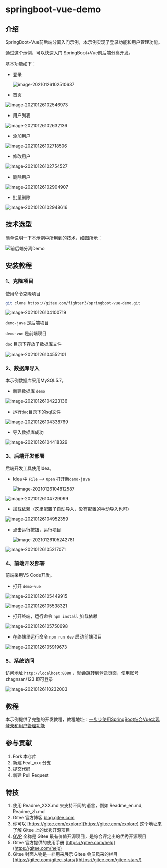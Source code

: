 # springboot-vue-demo

## 介绍
SpringBoot+Vue前后端分离入门示例，本示例实现了登录功能和用户管理功能。

通过这个示例，可以快速入门 SpringBoot+Vue前后端分离开发。

基本功能如下：

- 登录

  ![image-20210126102510637](https://gitee.com/sanfene/picgo/raw/master/image-20210126102510637.png)

- 首页

![image-20210126102546973](https://gitee.com/sanfene/picgo/raw/master/image-20210126102546973.png)



- 用户列表

![image-20210126102632136](https://gitee.com/sanfene/picgo/raw/master/image-20210126102632136.png)



- 添加用户

![image-20210126102718506](https://gitee.com/sanfene/picgo/raw/master/image-20210126102718506.png)



- 修改用户

![image-20210126102754527](https://gitee.com/sanfene/picgo/raw/master/image-20210126102754527.png)



- 删除用户

![image-20210126102904907](https://gitee.com/sanfene/picgo/raw/master/image-20210126102904907.png)



- 批量删除

![image-20210126102948616](https://gitee.com/sanfene/picgo/raw/master/image-20210126102948616.png)

## 技术选型

简单说明一下本示例中所用到的技术，如图所示：

![前后端分离Demo](https://gitee.com/sanfene/picgo/raw/master/20210116123617.png)


## 安装教程

### 1、克隆项目

使用命令克隆项目

````bash
git clone https://gitee.com/fighter3/springboot-vue-demo.git
````

![image-20210126104100719](https://gitee.com/sanfene/picgo/raw/master/image-20210126104100719.png)



`demo-java` 是后端项目

`demo-vue` 是前端项目

`doc` 目录下存放了数据库文件



![image-20210126104552101](https://gitee.com/sanfene/picgo/raw/master/image-20210126104552101.png)

### 2、数据库导入

本示例数据库采用MySQL5.7。

- 新建数据库 `demo`

![image-20210126104223136](https://gitee.com/sanfene/picgo/raw/master/image-20210126104223136.png)

- 运行`doc`目录下的sql文件

![image-20210126104338769](https://gitee.com/sanfene/picgo/raw/master/image-20210126104338769.png)

- 导入数据库成功

![image-20210126104418329](https://gitee.com/sanfene/picgo/raw/master/image-20210126104418329.png)

### 3、后端开发部署

后端开发工具使用Idea。

- Idea 中 `File` --> `Open` 打开新`demo-java`

  ![image-20210126104812587](https://gitee.com/sanfene/picgo/raw/master/image-20210126104812587.png)

![image-20210126104729099](https://gitee.com/sanfene/picgo/raw/master/image-20210126104729099.png)



- 加载依赖（这里配置了自动导入，没有配置的手动导入也可）

![image-20210126104952359](https://gitee.com/sanfene/picgo/raw/master/image-20210126104952359.png)



- 点击运行按钮，运行项目

  ![image-20210126105242781](https://gitee.com/sanfene/picgo/raw/master/image-20210126105242781.png)

![image-20210126105217071](https://gitee.com/sanfene/picgo/raw/master/image-20210126105217071.png)



### 4、前端开发部署

前端采用VS Code开发。

- 打开 `demo-vue`

![image-20210126105449915](https://gitee.com/sanfene/picgo/raw/master/image-20210126105449915.png)

![image-20210126105538321](https://gitee.com/sanfene/picgo/raw/master/image-20210126105538321.png)



- 打开终端，运行命令 `npm install` 加载依赖

![image-20210126105750698](https://gitee.com/sanfene/picgo/raw/master/image-20210126105750698.png)



- 在终端里运行命令 `npm run dev` 启动前端项目

![image-20210126105919673](https://gitee.com/sanfene/picgo/raw/master/image-20210126105919673.png)



### 5、系统访问

访问地址 `http://localhost:8080` ，就会跳转到登录页面，使用账号 zhagnsan/123 即可登录

![image-20210126110232003](https://gitee.com/sanfene/picgo/raw/master/image-20210126110232003.png)



## 教程



本示例提供了完整的开发教程，教程地址：[一步步使用SpringBoot结合Vue实现登录和用户管理功能](https://blog.csdn.net/sinat_40770656/article/details/113192115)

## 参与贡献

1.  Fork 本仓库
2.  新建 Feat_xxx 分支
3.  提交代码
4.  新建 Pull Request


## 特技

1.  使用 Readme\_XXX.md 来支持不同的语言，例如 Readme\_en.md, Readme\_zh.md
2.  Gitee 官方博客 [blog.gitee.com](https://blog.gitee.com)
3.  你可以 [https://gitee.com/explore](https://gitee.com/explore) 这个地址来了解 Gitee 上的优秀开源项目
4.  [GVP](https://gitee.com/gvp) 全称是 Gitee 最有价值开源项目，是综合评定出的优秀开源项目
5.  Gitee 官方提供的使用手册 [https://gitee.com/help](https://gitee.com/help)
6.  Gitee 封面人物是一档用来展示 Gitee 会员风采的栏目 [https://gitee.com/gitee-stars/](https://gitee.com/gitee-stars/)

